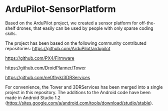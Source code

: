 ArduPilot-SensorPlatform
==========================
Based on the ArduPilot project, we created a sensor platform for off-the-shelf drones, that easily can be used by people with only sparse coding skills.

The project has been based on the following community contributed repositories:
https://github.com/ArduPilot/ardupilot

https://github.com/PX4/Firmware

https://github.com/DroidPlanner/Tower

https://github.com/ne0fhyk/3DRServices

For convenience, the Tower and 3DRServices has been merged into a single project in this repository. The additions to the Android code have been made in Android Studio 1.2 (https://sites.google.com/a/android.com/tools/download/studio/stable).